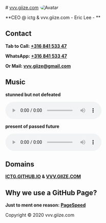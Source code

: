 <head>
<TITLE>vvv.giize.com</TITLE>
<link rel="apple-touch-icon" sizes="180x180" href="/apple-touch-icon.png">
<link rel="icon" type="image/png" sizes="32x32" href="/favicon-32x32.png">
<link rel="icon" type="image/png" sizes="16x16" href="/favicon-16x16.png">
<link rel="manifest" href="/site.webmanifest">
<meta name="viewport" content="width=device-width, initial-scale=1">
<style>
img {
  border-radius: 50%;
}
</style>
</head>
# <a href="http://vvv.giize.com" >vvv.giize.com</a>
<img src="https://ictg.github.io/ictg-i.jpg" alt="Avatar">

**CEO @ ictg & vvv.giize.com - Eric Lee - **

## Contact
**Tab to Call: <a href="tel:+31684153347">+316 841 533 47</a>**

**WhatsApp: <a href="https://wa.me/31684153347?text=VVV.GIIZE.COM" target="_blank">+316 841 533 47</a>**

**Or Mail: <a href="mailto:vvv.giize@gmail.com" target="_blank">vvv.giize@gmail.com</a>**

## Music
**stunned but not defeated**
	
<audio src="/Public-Enemy.mp3" controls ></audio>

**present of passed future**
	
<audio controls src="/future2.mp3" ></audio>

## **Domains**

**<a href="http://ictg.github.io" target="_blank">ICTG.GITHUB.IO</a> & <a href="http://vvv.giize.com" target="_blank">VVV.GIIZE.COM</a>**

## **Why we use a GitHub Page?**
**Just to ment one reason:** <strong><a href="https://developers.google.com/speed/pagespeed/insights/?hl=de&url=https%3A%2F%2Fictg.github.io%2F&tab=desktop" target="_blank">PageSpeed</a></strong>

Copyright © 2020 vvv.giize.com
